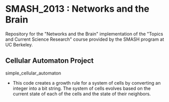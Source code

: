 SMASH_2013 : Networks and the Brain
===================================

Repository for the "Networks and the Brain" implementation of the "Topics and Current Science Research" course provided by the SMASH program at UC Berkeley.

Cellular Automaton Project
--------------------------

simple_cellular_automaton
* This code creates a growth rule for a system of cells by converting an integer into a bit string.  The system of cells evolves based on the current state of each of the cells and the state of their neighbors.
